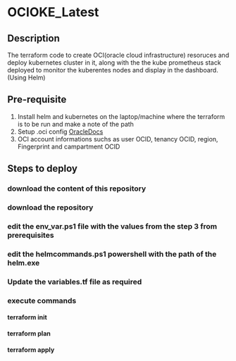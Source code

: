 # OCIOKE_Latest
## Description
  The terraform code to create OCI(oracle cloud infrastructure) resoruces and deploy kubernetes cluster in it, along with the the kube prometheus stack deployed to monitor the kuberentes nodes and display in the dashboard. (Using Helm) 
## Pre-requisite
1. Install helm and kubernetes on the laptop/machine where the terraform is to be run and make a note of the path
2. Setup .oci config [OracleDocs](https://docs.oracle.com/en-us/iaas/Content/API/Concepts/sdkconfig.htm)
3. OCI account informations suchs as user OCID, tenancy OCID, region, Fingerprint and campartment OCID
## Steps to deploy
### download the content of this repository
###   download the repository
### edit the env_var.ps1 file with the values from the step 3 from prerequisites
### edit the helmcommands.ps1 powershell with the path of the helm.exe
### Update the variables.tf file as required 
###  execute commands 
#### terraform init
#### terraform plan
#### terraform apply


